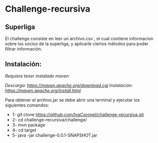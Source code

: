 # Challenge-recursiva
## Superliga

El challenge consiste en leer un  archivo.csv , el cual contiene informacion sobre los socios de la superliga, y aplicarle ciertos métodos para poder filtrar información.

## Instalación:

_Requiere tener instalado maven_

_Descarga: https://maven.apache.org/download.cgi_
_Instalación: https://maven.apache.org/install.html_ 

Para obtener el archivo.jar se debe abrir una terminal y ejecutar los siguientes comandos:

* 1- git clone https://github.com/IvaCoronel/challenge-recursiva.git
* 2- cd challenge-recursiva/challenge/
* 3- mvn package
* 4- cd target
* 5- java -jar challenge-0.0.1-SNAPSHOT.jar
